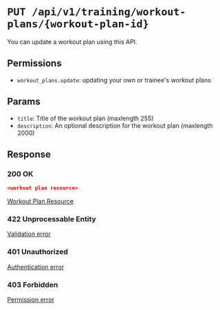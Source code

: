 # `PUT /api/v1/training/workout-plans/{workout-plan-id}`
You can update a workout plan using this API.


## Permissions

- `workout_plans.update`: updating your own or trainee's workout plans

## Params

- `title`: Title of the workout plan (maxlength 255)
- `description`: An optional description for the workout plan (maxlength 2000)

## Response

### 200 OK
```json
<workout plan resource>
```

[Workout Plan Resource](workout_plan_resource.md)

### 422 Unprocessable Entity
[Validation error](../../_globals/validation-errors.md)

### 401 Unauthorized
[Authentication error](../../_globals/authentication-errors.md)

### 403 Forbidden
[Permission error](../../_globals/permission-errors.md)
